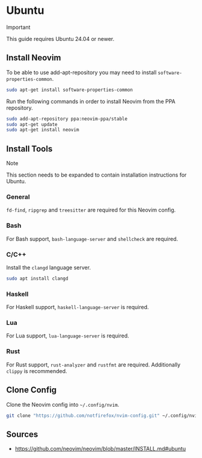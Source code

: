 # Ubuntu
> [!IMPORTANT]  
> This guide requires Ubuntu 24.04 or newer.

## Install Neovim

To be able to use add-apt-repository you may need to install `software-properties-common`.
```sh
sudo apt-get install software-properties-common
```

Run the following commands in order to install Neovim from the PPA repository.
```sh
sudo add-apt-repository ppa:neovim-ppa/stable
sudo apt-get update
sudo apt-get install neovim
```

## Install Tools
> [!NOTE]  
> This section needs to be expanded to contain installation instructions for Ubuntu.

### General
`fd-find`, `ripgrep` and `treesitter` are required for this Neovim config.

### Bash
For Bash support, `bash-language-server` and `shellcheck` are required.

### C/C++
Install the `clangd` language server.
```sh
sudo apt install clangd
```

### Haskell
For Haskell support, `haskell-language-server` is required.

### Lua
For Lua support, `lua-language-server` is required.
 
### Rust
For Rust support, `rust-analyzer` and `rustfmt` are required. Additionally `clippy` is recommended.

## Clone Config

Clone the Neovim config into `~/.config/nvim`.
```sh
git clone "https://github.com/notfirefox/nvim-config.git" ~/.config/nvim
```

## Sources 
- https://github.com/neovim/neovim/blob/master/INSTALL.md#ubuntu
